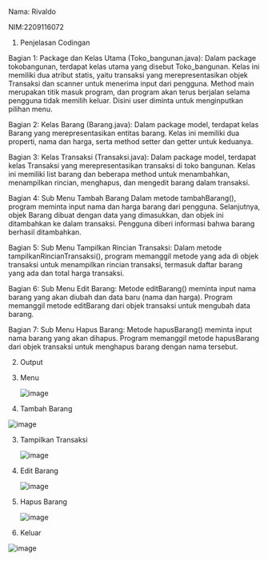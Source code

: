 Nama: Rivaldo 

NIM:2209116072

1. Penjelasan Codingan

   
Bagian 1: Package dan Kelas Utama (Toko_bangunan.java):
Dalam package tokobangunan, terdapat kelas utama yang disebut Toko_bangunan. Kelas ini memiliki dua atribut statis, yaitu transaksi yang merepresentasikan objek Transaksi dan scanner untuk menerima input dari pengguna. Method main merupakan titik masuk program, dan program akan terus berjalan selama pengguna tidak memilih keluar. Disini user diminta untuk menginputkan pilihan menu.

Bagian 2: Kelas Barang (Barang.java):
Dalam package model, terdapat kelas Barang yang merepresentasikan entitas barang. Kelas ini memiliki dua properti, nama dan harga, serta method setter dan getter untuk keduanya.

Bagian 3: Kelas Transaksi (Transaksi.java):
Dalam package model, terdapat kelas Transaksi yang merepresentasikan transaksi di toko bangunan. Kelas ini memiliki list barang dan beberapa method untuk menambahkan, menampilkan rincian, menghapus, dan mengedit barang dalam transaksi.

Bagian 4: Sub Menu Tambah Barang
Dalam metode tambahBarang(), program meminta input nama dan harga barang dari pengguna. Selanjutnya, objek Barang dibuat dengan data yang dimasukkan, dan objek ini ditambahkan ke dalam transaksi. Pengguna diberi informasi bahwa barang berhasil ditambahkan.

Bagian 5: Sub Menu Tampilkan Rincian Transaksi:
Dalam metode tampilkanRincianTransaksi(), program memanggil metode yang ada di objek transaksi untuk menampilkan rincian transaksi, termasuk daftar barang yang ada dan total harga transaksi.

Bagian 6: Sub Menu Edit Barang:
Metode editBarang() meminta input nama barang yang akan diubah dan data baru (nama dan harga). Program memanggil metode editBarang dari objek transaksi untuk mengubah data barang.

Bagian 7: Sub Menu Hapus Barang:
Metode hapusBarang() meminta input nama barang yang akan dihapus. Program memanggil metode hapusBarang dari objek transaksi untuk menghapus barang dengan nama tersebut.

2. Output
   
1. Menu
   
   ![image](https://github.com/Rivaldolim/pbo-post-test-2/assets/126888076/e4e8d0ef-c606-4046-8a51-fa2f52d5a2f4)

 
2. Tambah Barang

![image](https://github.com/Rivaldolim/pbo-post-test-2/assets/126888076/87eb4ccf-83c5-4a1b-bedb-6ec2afcbd9c2)

3. Tampilkan Transaksi

   ![image](https://github.com/Rivaldolim/pbo-post-test-2/assets/126888076/89df5076-d736-4630-ae47-14f25c384a33)

4. Edit Barang
   
   ![image](https://github.com/Rivaldolim/pbo-post-test-2/assets/126888076/986a225b-d52d-4769-af96-3813b7e382f9)
   
5. Hapus Barang

   ![image](https://github.com/Rivaldolim/pbo-post-test-2/assets/126888076/379bec61-1ae7-4755-a724-1f8cf3cd9950)
 
6.  Keluar

![image](https://github.com/Rivaldolim/pbo-post-test-2/assets/126888076/a754807a-87e3-47d0-a386-48229029d156)
